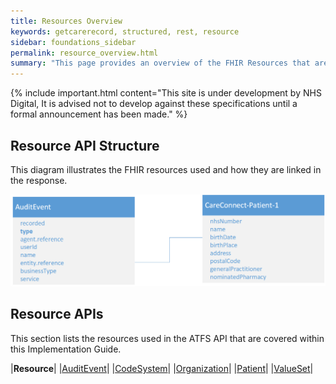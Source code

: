 ```yaml
---
title: Resources Overview
keywords: getcarerecord, structured, rest, resource
sidebar: foundations_sidebar
permalink: resource_overview.html
summary: "This page provides an overview of the FHIR Resources that are required to build the required API."
---
```


{% include important.html content="This site is under development by NHS Digital, It is advised not to develop against these specifications until a formal announcement has been made." %}


## Resource API Structure ##

This diagram illustrates the FHIR resources used and how they are linked in the response.

<img src="images/atfs/atfs-resources.png">

## Resource APIs ## 

This section lists the resources used in the ATFS API that are covered within this Implementation Guide.

|**Resource**|
|[AuditEvent](atfs_auditevent.html)|
|[CodeSystem](atfs_codesystem.html)|
|[Organization](atfs_organization.html)|
|[Patient](atfs_patient.html)|
|[ValueSet](atfs_valueset.html)|
